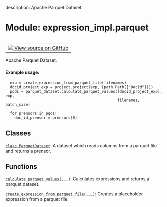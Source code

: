 description: Apache Parquet Dataset.

<div itemscope itemtype="http://developers.google.com/ReferenceObject">
<meta itemprop="name" content="expression_impl.parquet" />
<meta itemprop="path" content="Stable" />
</div>

# Module: expression_impl.parquet

<!-- Insert buttons and diff -->

<table class="tfo-notebook-buttons tfo-api nocontent" align="left">
<td>
  <a target="_blank" href="https://github.com/google/struct2tensor/blob/master/struct2tensor/expression_impl/parquet.py">
    <img src="https://www.tensorflow.org/images/GitHub-Mark-32px.png" />
    View source on GitHub
  </a>
</td>
</table>



Apache Parquet Dataset.



#### Example usage:



```
  exp = create_expression_from_parquet_file(filenames)
  docid_project_exp = project.project(exp, [path.Path(["DocId"])])
  pqds = parquet_dataset.calculate_parquet_values([docid_project_exp], exp,
                                                  filenames, batch_size)

  for prensors in pqds:
    doc_id_prensor = prensors[0]
```

## Classes

[`class ParquetDataset`](../expression_impl/parquet/ParquetDataset.md): A dataset which reads columns from a parquet file and returns a prensor.

## Functions

[`calculate_parquet_values(...)`](../expression_impl/parquet/calculate_parquet_values.md): Calculates expressions and returns a parquet dataset.

[`create_expression_from_parquet_file(...)`](../expression_impl/parquet/create_expression_from_parquet_file.md): Creates a placeholder expression from a parquet file.

